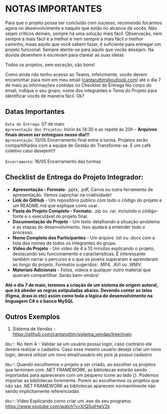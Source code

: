 # NOTAS IMPORTANTES
Para que o projeto possa ser concluído com sucesso, recomendo focarmos agora no desenvolvimento e naquilo que estão no alcance de vocês. 
Não sejam críticos demais, sempre há uma solução mais fácil. Observação, nem sempre a mais fácil é a melhor e nem sempre a mais fácil o melhor caminho, maas 
aquilo que você sabem fazer, é suficiente para entregar um projeto funcional. Sempre atente-se para aquilo que vocês desejam. Na dúvida desenhem e escrevam para clarear as suas ideias

Todos os projetos, sem exceção, são bons!

Como ainda não tenho acesso ao Teams, infelizmente, vocês devem encaminhar para mim em meu email (cantaruttim@outlook.com) até o dia 7 de maio as informações contidas no Checklist de Entrega
No corpo do email, indique o seu grupo, nome dos integrantes e Tema do Projeto para identificar vocês de maneira fácil. Ok?


## Datas Importantes
`Data de Entrega`: 07 de maio <br />
`Apresentação dos Projetos`: Início às 14:30 e as repete às 20h
                              - <strong>Arquivos finais devem ser entregues nesse dia!!!</strong> <br />
`Apresentação`: 13/05  Encerramento final entre a turma. Projetos serão compartilhados com a equipe de Gestão do Transforme-se. E um café coletivo caso desejem!!! <br />      
`Encerramento`: 16/05  Encerramento das turmas <br />

## Checklist de Entrega do Projeto Integrador:
- <strong>Apresentação - Formato</strong>: .pptx, .pdf, Canva ou outra ferramenta de apresentação. Vamos caprichar na criatividade! <br />
- <strong>Link do GitHub</strong> - Um repositório público com todo o código do projeto e um README.md que explique como usar. <br />
- <strong>Pasta do Projeto Completo - Formato</strong>: .zip ou .rar, incluindo o código-fonte e o executável do projeto final. <br />
- <strong>Documentação do Projeto</strong> - Um texto detalhando a situação-problema e as etapas do desenvolvimento. Isso ajudará a entender todo o processo. <br />
- <strong>Nome Completo dos Participantes</strong> - Um arquivo .txt ou .docx com a lista dos nomes de todos os integrantes do grupo. <br />
- <strong>Vídeo do Projeto</strong> - Um vídeo de 4 a 10 minutos explicando o projeto, destacando seu funcionamento e características. É interessante também narrar o percurso e o que os jovens superaram e aprenderam ao longo do projeto. Formatos sugeridos: .MP4, .AVI ou .WMV. <br />
- <strong>Materiais Adicionais</strong> - Fotos, vídeos e qualquer outro material que queiram compartilhar. Serão bem-vindos! <br />

<strong>Até o dia 7 de maio, teremos a criação de um sistema de origem autoral, que irá obeder as regras estipuladas 
abaixo. Devendo conter as telas (figma, draw.io etc) assim como toda a lógica de desenvolvimento na linguagem
C# e o banco MySQL</strong>

## Outros Exemplos
1. Sistema de Vendas - https://github.com/cantaruttim/sistema_vendas/tree/main <br />


`Obs¹`: No item 4 - Validar se um usuário possui login, caso contrário ele deverá realizar o cadastro. 
Caso esse mesmo usuário deseje criar um novo login, deverá utilizar um novo email/usuário etc pois 
já possui cadastro

`Obs²`: Quando escolhemos o projeto a ser criado, ao escolher os projetos que terminem com .NET FRAMEWORK, as bibliotecas estarão sendo importadas para apareceram com um pequeno ícone ao lado {}. Podemos importar as bibliotecas livremente. Porem ao escolhermos os projetos que não são .NET FRAMEWORK as bibliotecas aparecem normamlmente não sendo implicitamente referenciadas

`Obs³`: Vídeo Explicando como criar um .exe do seu programa: https://www.youtube.com/watch?v=XrQSuIHwV2k
